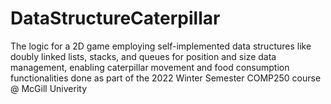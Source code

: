 # DataStructureCaterpillar

The logic for a 2D game employing self-implemented data structures like doubly linked lists, stacks, and queues for position and size data management, enabling caterpillar movement and food consumption functionalities done as part of the 2022 Winter Semester COMP250 course @ McGill Univerity

